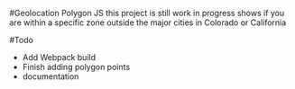 #Geolocation Polygon JS
this project is still work in progress
shows if you are within a specific zone outside the major cities in Colorado or California

#Todo
- Add Webpack build
- Finish adding polygon points
- documentation